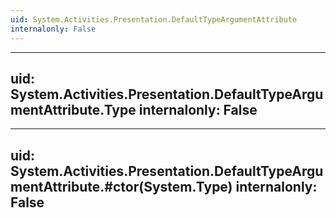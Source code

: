 ```yaml
---
uid: System.Activities.Presentation.DefaultTypeArgumentAttribute
internalonly: False
---
```


---
uid: System.Activities.Presentation.DefaultTypeArgumentAttribute.Type
internalonly: False
---

---
uid: System.Activities.Presentation.DefaultTypeArgumentAttribute.#ctor(System.Type)
internalonly: False
---
